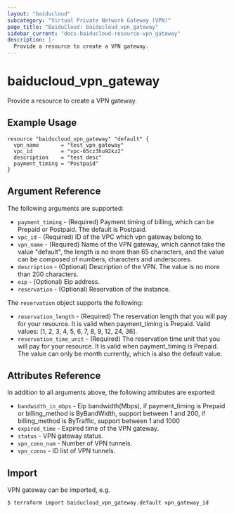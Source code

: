 ```yaml
---
layout: "baiducloud"
subcategory: "Virtual Private Network Gateway (VPN)"
page_title: "BaiduCloud: baiducloud_vpn_gateway"
sidebar_current: "docs-baiducloud-resource-vpn_gateway"
description: |-
  Provide a resource to create a VPN gateway.
---
```


# baiducloud_vpn_gateway

Provide a resource to create a VPN gateway.

## Example Usage

```hcl
resource "baiducloud_vpn_gateway" "default" {
  vpn_name       = "test_vpn_gateway"
  vpc_id         = "vpc-65cz3hu92kz2"
  description    = "test desc"
  payment_timing = "Postpaid"
}
```

## Argument Reference

The following arguments are supported:

* `payment_timing` - (Required) Payment timing of billing, which can be Prepaid or Postpaid. The default is Postpaid.
* `vpc_id` - (Required) ID of the VPC which vpn gateway belong to.
* `vpn_name` - (Required) Name of the VPN gateway, which cannot take the value "default", the length is no more than 65 characters, and the value can be composed of numbers, characters and underscores.
* `description` - (Optional) Description of the VPN. The value is no more than 200 characters.
* `eip` - (Optional) Eip address.
* `reservation` - (Optional) Reservation of the instance.

The `reservation` object supports the following:

* `reservation_length` - (Required) The reservation length that you will pay for your resource. It is valid when payment_timing is Prepaid. Valid values: [1, 2, 3, 4, 5, 6, 7, 8, 9, 12, 24, 36].
* `reservation_time_unit` - (Required) The reservation time unit that you will pay for your resource. It is valid when payment_timing is Prepaid. The value can only be month currently, which is also the default value.

## Attributes Reference

In addition to all arguments above, the following attributes are exported:

* `bandwidth_in_mbps` - Eip bandwidth(Mbps), if payment_timing is Prepaid or billing_method is ByBandWidth, support between 1 and 200, if billing_method is ByTraffic, support between 1 and 1000
* `expired_time` - Expired time of the VPN gateway.
* `status` - VPN gateway status.
* `vpn_conn_num` - Number of VPN tunnels.
* `vpn_conns` - ID list of VPN tunnels.


## Import

VPN gateway can be imported, e.g.

```hcl
$ terraform import baiducloud_vpn_gateway.default vpn_gateway_id
```

